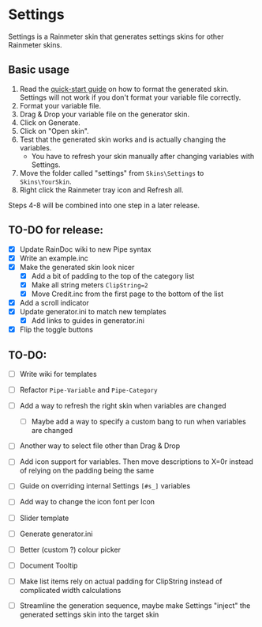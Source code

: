 # Settings

Settings is a Rainmeter skin that generates settings skins for other Rainmeter skins.

## Basic usage

1. Read the [quick-start guide](https://github.com/sceleri/settings/wiki) on how to format the generated skin. Settings will not work if you don't format your variable file correctly.
2. Format your variable file.
3. Drag & Drop your variable file on the generator skin.
4. Click on Generate.
5. Click on "Open skin".
6. Test that the generated skin works and is actually changing the variables.
   * You have to refresh your skin manually after changing variables with Settings.
7. Move the folder called "settings" from `Skins\Settings` to `Skins\YourSkin`.
8. Right click the Rainmeter tray icon and Refresh all.

Steps 4-8 will be combined into one step in a later release.

## TO-DO for release:
 - [x] Update RainDoc wiki to new Pipe syntax
 - [x] Write an example.inc
 - [x] Make the generated skin look nicer
   - [x] Add a bit of padding to the top of the category list
   - [x] Make all string meters `ClipString=2`
   - [x] Move Credit.inc from the first page to the bottom of the list
 - [x] Add a scroll indicator
 - [x] Update generator.ini to match new templates
   - [x] Add links to guides in generator.ini
 - [x] Flip the toggle buttons

## TO-DO: 
 - [ ] Write wiki for templates
 - [ ] Refactor `Pipe-Variable` and `Pipe-Category`
 - [ ] Add a way to refresh the right skin when variables are changed
    - [ ] Maybe add a way to specify a custom bang to run when variables are changed
 - [ ] Another way to select file other than Drag & Drop
 - [ ] Add icon support for variables. Then move descriptions to X=0r instead of relying on the padding being the same
 - [ ] Guide on overriding internal Settings `[#s_]` variables
 - [ ] Add way to change the icon font per Icon
 - [ ] Slider template
 - [ ] Generate generator.ini
 - [ ] Better (custom ?) colour picker
 - [ ] Document Tooltip
 - [ ] Make list items rely on actual padding for ClipString instead of complicated width calculations 
 - [ ] Streamline the generation sequence, maybe make Settings "inject" the generated settings skin into the target skin

